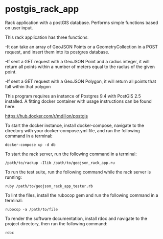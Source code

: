 # postgis_rack_app
Rack application with a postGIS database. Performs simple functions based on user input.

This rack application has three functions:

-It can take an array of GeoJSON Points or a GeometryCollection in a POST request, and insert them into its postgres database.

-If sent a GET request with a GeoJSON Point and a radius integer, it will return all points within a number of meters equal to the radius of the given point.

-If sent a GET request with a GeoJSON Polygon, it will return all points that fall within that polygon

This program requires an instance of Postgres 9.4 with PostGIS 2.5 installed. A fitting docker container with usage instructions can be found here:

https://hub.docker.com/r/mdillon/postgis

To start the docker instance, install docker-compose, navigate to the directory with your docker-compose.yml file, and run the following command in a terminal:

`docker-compose up -d db`

To start the rack server, run the following command in a terminal:

`/path/to/rackup -Ilib /path/to/geojson_rack_app.ru`

To run the test suite, run the following command while the rack server is running:

`ruby /path/to/geojson_rack_app_tester.rb`

To lint the files, install the rubocop gem and run the following command in a terminal:

`rubocop -a /path/to/file`

To render the software documentation, install rdoc and navigate to the project directory, then run the following command:

`rdoc`
